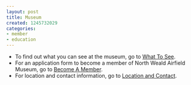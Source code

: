 ```yaml
---
layout: post
title: Museum
created: 1245732029
categories:
- member
- education
---
```

<p><ul><li>To find out what you can see at the museum, go to <a href="/content/what-see">What To See</a>.</li><li>For an application form to become a member of North Weald Airfield Museum, go to <a href="/content/application-form-north-weald-airfield-association">Become A Member</a>.</li><li>For location and contact information, go to <a href="/content/location-and-contact">Location and Contact</a>.</li></ul></p>
